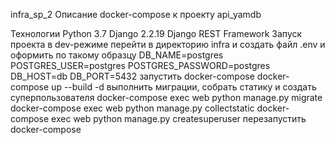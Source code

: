 infra_sp_2
Описание
docker-compose к проекту api_yamdb

Технологии
Python 3.7
Django 2.2.19
Django REST Framework
Запуск проекта в dev-режиме
перейти в директорию infra и создать файл .env и оформить по такому образцу
DB_NAME=postgres
POSTGRES_USER=postgres
POSTGRES_PASSWORD=postgres
DB_HOST=db
DB_PORT=5432 
запустить docker-compose docker-compose up --build -d
выполнить миграции, собрать статику и создать суперпользователя
docker-compose exec web python manage.py migrate
docker-compose exec web python manage.py collectstatic
docker-compose exec web python manage.py createsuperuser
перезапустить docker-compose
